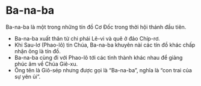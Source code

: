 # Ba-na-ba

Ba-na-ba là một trong những tín đồ Cơ Đốc trong thời hội thánh đầu tiên.  
- Ba-na-ba xuất thân từ chi phái Lê-vi và quê ở đảo Chíp-rơ.
- Khi Sau-lơ (Phao-lô) tin Chúa, Ba-na-ba khuyên nài các tín đồ khác chấp nhận ông là tín đồ.
- Ba-na-ba cùng đi với Phao-lô tới các tỉnh thành khác nhau để giảng phúc âm về Chúa Giê-xu.
- Ông tên là Giô-sép nhưng được gọi là “Ba-na-ba”, nghĩa là “con trai của sự yên ủi”.


